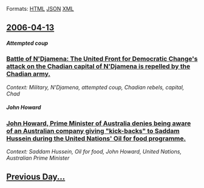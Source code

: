 
Formats: [HTML](2006/04/13/index.html)  [JSON](2006/04/13/index.json)  [XML](2006/04/13/index.xml)  

## [2006-04-13](/news/2006/04/13/index.md)

##### Attempted coup
### [ Battle of N'Djamena: The United Front for Democratic Change's attack on the Chadian capital of N'Djamena is repelled by the Chadian army. ](/news/2006/04/13/battle-of-n-djamena-the-united-front-for-democratic-change-s-attack-on-the-chadian-capital-of-n-djamena-is-repelled-by-the-chadian-army.md)
_Context: Military, N'Djamena, attempted coup, Chadian rebels, capital, Chad_

##### John Howard
### [ John Howard, Prime Minister of Australia denies being aware of an Australian company giving "kick-backs" to Saddam Hussein during the United Nations' Oil for food programme. ](/news/2006/04/13/john-howard-prime-minister-of-australia-denies-being-aware-of-an-australian-company-giving-kick-backs-to-saddam-hussein-during-the-unite.md)
_Context: Saddam Hussein, Oil for food, John Howard, United Nations, Australian Prime Minister_

## [Previous Day...](/news/2006/04/12/index.md)

